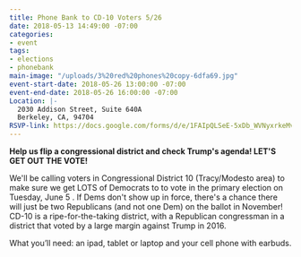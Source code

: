 ```yaml
---
title: Phone Bank to CD-10 Voters 5/26
date: 2018-05-13 14:49:00 -07:00
categories:
- event
tags:
- elections
- phonebank
main-image: "/uploads/3%20red%20phones%20copy-6dfa69.jpg"
event-start-date: 2018-05-26 13:00:00 -07:00
event-end-date: 2018-05-26 16:00:00 -07:00
Location: |-
  2030 Addison Street, Suite 640A
  Berkeley, CA, 94704
RSVP-link: https://docs.google.com/forms/d/e/1FAIpQLSeE-5xDb_WVNyxrkeMvchWiHGjWJWZdIQpnnSut6CVmBGKc7g/viewform
---
```


**Help us flip a congressional district and check Trump's agenda! LET'S GET OUT THE VOTE!**

We'll be calling voters in Congressional District 10 (Tracy/Modesto area) to make sure we get LOTS of Democrats to to vote in the primary election on Tuesday, June 5 .  If Dems don't show up in force,  there's a chance there will just be two Republicans (and not one Dem) on the ballot in November!  CD-10 is a ripe-for-the-taking district, with a Republican congressman in a district that voted by a large margin against Trump in 2016.

What you’ll need: an ipad, tablet or laptop and your cell phone with earbuds.